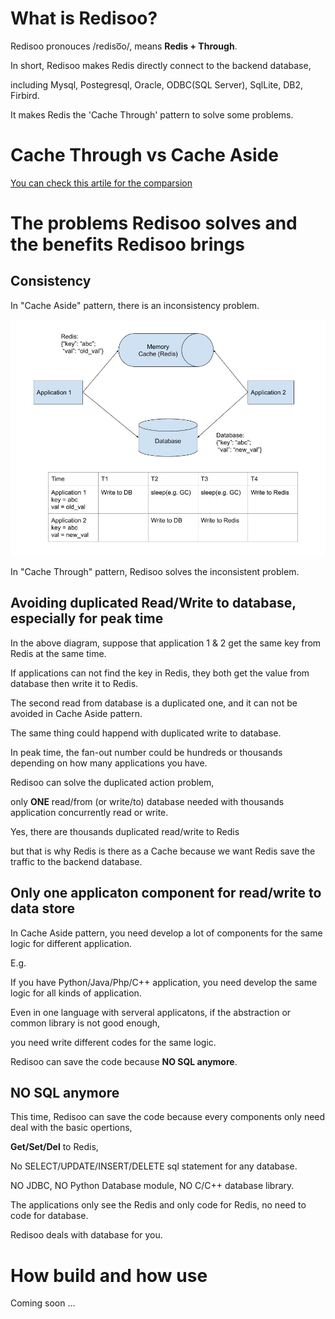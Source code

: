 
# What is Redisoo?

Redisoo pronouces /rediso͞o/, means **Redis + Through**.

In short, Redisoo makes Redis directly connect to the backend database, 

including Mysql, Postegresql, Oracle, ODBC(SQL Server), SqlLite, DB2, Firbird.

It makes Redis the 'Cache Through' pattern to solve some problems.

# Cache Through vs Cache Aside
[You can check this artile for the comparsion](https://codeahoy.com/2017/08/11/caching-strategies-and-how-to-choose-the-right-one/)


# The problems Redisoo solves and the benefits Redisoo brings

## Consistency

In "Cache Aside" pattern, there is an inconsistency problem.

<img src="inconsistency.jpg" width=800>

In "Cache Through" pattern, Redisoo solves the inconsistent problem.

## Avoiding duplicated Read/Write to database, especially for peak time

In the above diagram, suppose that application 1 & 2 get the same key from Redis at the same time.

If applications can not find the key in Redis, they both get the value from database then write it to Redis. 

The second read from database is a duplicated one, and it can not be avoided in Cache Aside pattern. 

The same thing could happend with duplicated write to database.  

In peak time, the fan-out number could be hundreds or thousands depending on how many applications you have.

Redisoo can solve the duplicated action problem, 

only **ONE** read/from (or write/to) database needed with thousands application concurrently read or write. 

Yes, there are thousands duplicated read/write to Redis 

but that is why Redis is there as a Cache because we want Redis save the traffic to the backend database.

## Only one applicaton component for read/write to data store

In Cache Aside pattern, you need develop a lot of components for the same logic for different application.

E.g. 

If you have Python/Java/Php/C++ application, you need develop the same logic for all kinds of application.

Even in one language with serveral applicatons, if the abstraction or common library is not good enough, 

you need write different codes for the same logic.

Redisoo can save the code because **NO SQL anymore**.

## NO SQL anymore

This time, Redisoo can save the code because every components only need deal with the basic opertions, 

**Get/Set/Del** to Redis, 

No SELECT/UPDATE/INSERT/DELETE sql statement for any database. 

NO JDBC, NO Python Database module, NO C/C++ database library.

The applications only see the Redis and only code for Redis, no need to code for database. 

Redisoo deals with database for you.

# How build and how use

Coming soon ...


